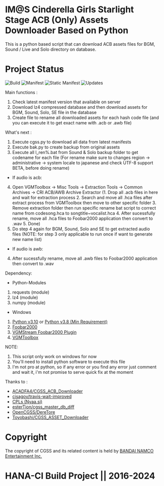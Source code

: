 # IM@S Cinderella Girls Starlight Stage ACB (Only) Assets Downloader Based on Python

This is a python based script that can download ACB assets files for BGM, Sound / Live and Solo directory on database.

# Project Status

![Build](https://app.travis-ci.com/Nicklas373/CGSS_ACB_Downloader.svg?branch=master) ![Manifest](https://img.shields.io/badge/dynamic/json.svg?color=blue&label=Manifest&query=truth_version&url=https%3A%2F%2Fstarlight.kirara.ca%2Fapi%2Fv1%2Finfo) ![Static Manifest](https://img.shields.io/badge/Static%20Manifest-10122900-blue) ![Updates](https://img.shields.io/badge/Latest%20Updates-20240817-blue)

Main functions :

1. Check latest manifest version that available on server
2. Download lz4 compressed database and then download assets for BGM, Sound, Solo, SE file in the database
3. Create file to rename all downloaded assets for each hash code file (and you can execute it to get exact name with .acb or .awb file)

What's next :

1. Execute cgss.py to download all data from latest manifests
2. Execute bak.py to create backup from original assets
3. Execute all l_ren%.bat from Sound & Solo backup folder to get codename for each file
   (For rename make sure to changes region -> administrative -> system locale to japanese
   and check UTF-8 support BETA, before doing rename)

- If audio is acb:

4. Open VGMToolbox -> Misc Tools -> Extraction Tools -> Common Archives -> CRI ACB/AWB Archive Extractor
   (1. Drop all .acb files in here and wait for extraction process 2. Search and move all .hca files after extract process from VGMToolbox then move to other specific folder 3. Remove extraction folder then run specific rename bat script to correct name from codesong.hca to songtitle~vocalist.hca 4. After sucessfully rename, move all .hca files to Foobar2000 application then convert to .wav 5. Done)
5. Do step 4 again for BGM, Sound, Solo and SE to get extracted audio files
   (NOTE: for step 3 only applicable to run once if want to generate new name list)

- If audio is awb:

4. After sucessfully rename, move all .awb files to Foobar2000 application then convert to .wav

Dependency:

- Python-Modules

1. requests (module)
2. lz4 (module)
3. numpy (module)

- Windows

1. [Python v3.10](https://www.python.org/downloads/release/python-3100/) or [Python v3.8 (Min Requirement)](https://www.python.org/downloads/release/python-380/)
2. [Foobar2000](https://www.foobar2000.org/download)
3. [VGMStream Foobar2000 Plugin](https://vgmstream-builds.s3-us-west-1.amazonaws.com/a3a2baa2999eb1d9f42591e35a4cab5c3445c6a9/windows/foo_input_vgmstream.fb2k-component)
4. [VGMToolbox](https://sourceforge.net/projects/vgmtoolbox/files/latest/download)

NOTE:

1. This script only work on windows for now
2. You'll need to install python software to execute this file
3. I'm not pro at python, so if any error or you find any error just comment and wait it, i'm not promise to serve quick fix at the moment

Thanks to :

- [ACADFA4/CGSS_ACB_Downloader](https://github.com/ACA4DFA4/CGSS_ACB_Downloader)
- [cisagov/travis-wait-improved](https://github.com/cisagov/travis-wait-improved)
- [CPLs (Nyaa.si)](https://nyaa.si/view/1131944)
- [esterTion/cgss_master_db_diff](https://github.com/esterTion/cgss_master_db_diff)
- [OpenCGSS/DereTore](https://github.com/OpenCGSS/DereTore)
- [Toyobashi/CGSS_ASSET_Downloader](https://github.com/toyobayashi/CGSSAssetsDownloader)

# Copyright

The copyright of CGSS and its related content is held by [BANDAI NAMCO Entertainment Inc.](https://bandainamcoent.co.jp/)

# HANA-CI Build Project || 2016-2024
